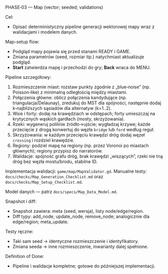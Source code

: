 PHASE‑03 — Map (vector; seeded; validations)

Cel:
- Opisać deterministyczny pipeline generacji wektorowej mapy wraz z walidacjami i modelem danych.

Map-setup flow:
- Podgląd mapy pojawia się przed stanami READY i GAME.
- Zmiana parametrów (seed, rozmiar itp.) natychmiast aktualizuje podgląd.
- **Start** zatwierdza mapę i przechodzi do gry; **Back** wraca do MENU.

Pipeline szczegółowy:
1) Rozmieszczenie miast: rozstaw punkty zgodnie z „blue‑noise” (np. Poisson‑like) z minimalną odległością między miastami.  
2) Połączenia główne: oblicz połączenia kandydujące (np. triangulacja/Delaunay), zredukuj do MST dla spójności, następnie dodaj k‑najbliższych sąsiadów dla alternatyw (k=1..2).  
3) Wsie i forty: dodaj na krawędziach w odstępach; forty umieszczaj na krytycznych wąskich gardłach (mosty, skrzyżowania).  
4) Rzeki: wygeneruj polilinie źródło→ujście; wygładzaj krzywe; każde przecięcie z drogą konwertuj do węzła `bridge` lub `ford` według reguł.  
5) Skrzyżowania: w każdym przecięciu krawędzi dróg dodaj węzeł `crossing` i rozdziel krawędzie.  
6) Regiony: podziel mapę na regiony (np. przez Voronoi po miastach głównych); regiony przypisz do narratorów.  
7) Walidacje: spójność grafu dróg, brak krawędzi „wiszących”, rzeki nie tną dróg bez węzła mostu/brodu, stabilne ID.

Implementacja walidacji: `game/map/MapValidator.gd`.
Manualne testy: `docs/checks/Map_Generation_Checklist.md` oraz `docs/checks/Map_Setup_Checklist.md`.

Model danych — patrz `docs/specs/Map_Data_Model.md`.

Snapshot i diff:
- Snapshot zawiera: meta (seed, wersja), listy node/edge/region.  
- Diff typy: add_node, update_node, remove_node; analogicznie dla edge/region; meta_update.

Testy ręczne:
- Taki sam seed → identyczne rozmieszczenie i identyfikatory.  
- Zmiana seeda → inne rozmieszczenie, inwarianty dalej spełnione.

Definition of Done:
- Pipeline i walidacje kompletne; gotowe do późniejszej implementacji.
